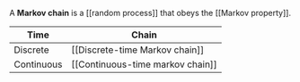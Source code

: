 A **Markov chain** is a [[random process]] that obeys the [[Markov property]].

|Time|Chain|
|----|------|
|Discrete|[[Discrete-time Markov chain]]|
|Continuous|[[Continuous-time markov chain]]|
